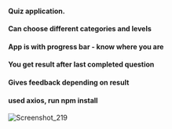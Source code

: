 #### Quiz application.
#### Can choose different categories and levels
#### App is with progress bar - know where you are
#### You get result after last completed question
#### Gives feedback depending on result
#### used axios, run npm install 

![Screenshot_219](https://user-images.githubusercontent.com/59258830/122802871-f595c680-d2d6-11eb-85c4-d5b866731666.png)
